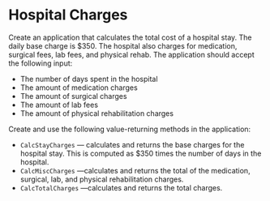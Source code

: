 # Hospital Charges

Create an application that calculates the total cost of a hospital stay. The daily base charge is $350. The hospital also charges for medication, surgical fees, lab fees, and physical rehab. The application should accept the following input:

* The number of days spent in the hospital
* The amount of medication charges
* The amount of surgical charges
* The amount of lab fees
* The amount of physical rehabilitation charges

Create and use the following value-returning methods in the application:

* `CalcStayCharges` — calculates and returns the base charges for the hospital stay. This is computed as $350 times the number of days in the hospital.
* `CalcMiscCharges` —calculates and returns the total of the medication, surgical, lab, and physical rehabilitation charges.
* `CalcTotalCharges` —calculates and returns the total charges.
